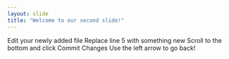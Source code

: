 ```yaml
---
layout: slide
title: "Welcome to our second slide!"
---
```

Edit your newly added file
Replace line 5 with something new
Scroll to the bottom and click Commit Changes
Use the left arrow to go back!
